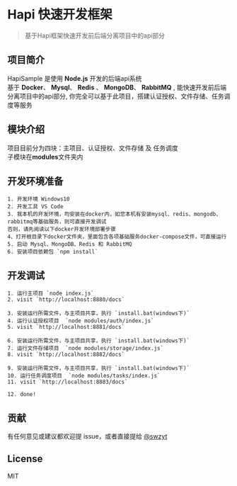 # Hapi 快速开发框架
>基于Hapi框架快速开发前后端分离项目中的api部分

## 项目简介

HapiSample 是使用 **Node.js** 开发的后端api系统  
基于 **Docker**、 **Mysql**、 **Redis** 、 **MongoDB**、 **RabbitMQ** , 能快速开发前后端分离项目中的api部分, 你完全可以基于此项目，搭建认证授权、文件存储、任务调度等服务  

## 模块介绍

项目目前分为四块：主项目、认证授权、文件存储 及 任务调度  
子模块在**modules**文件夹内

## 开发环境准备

```
1. 开发环境 Windows10 
2. 开发工具 VS Code
3. 我本机的开发环境，均安装在docker内，如您本机有安装mysql、redis、mongodb、rabbitmq等基础服务，则可直接开发调试  
否则，请先阅读以下docker开发环境部署步骤
4、打开根目录下docker文件夹，里面包含各项基础服务docker-compose文件，可直接运行
5. 启动 Mysql、MongoDB、Redis 和 RabbitMQ
6. 安装项目依赖包 `npm install`
```

## 开发调试

```
1. 运行主项目 `node index.js`
2. visit `http://localhost:8880/docs`

3. 安装运行所需文件，与主项目共享，执行 `install.bat(windows下)`
4. 运行认证授权项目  `node modules/auth/index.js`
5. visit `http://localhost:8881/docs`

6. 安装运行所需文件，与主项目共享，执行 `install.bat(windows下)`
7. 运行文件存储项目  `node modules/storage/index.js`
8. visit `http://localhost:8882/docs`

9. 安装运行所需文件，与主项目共享，执行 `install.bat(windows下)`
10. 运行任务调度项目  `node modules/tasks/index.js`
11. visit `http://localhost:8883/docs`

12. done!
```

## 贡献

有任何意见或建议都欢迎提 issue，或者直接提给 [@swzyt](https://github.com/swzyt)

## License

MIT
